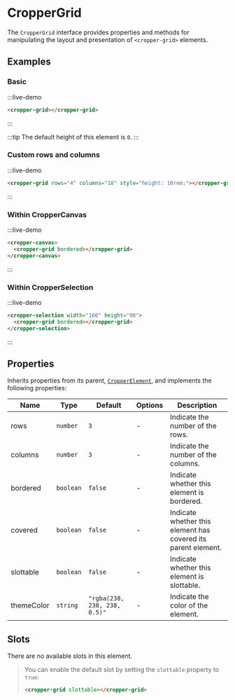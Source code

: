 # CropperGrid

The `CropperGrid` interface provides properties and methods for manipulating the layout and presentation of `<cropper-grid>` elements.

## Examples

### Basic

:::live-demo

```html
<cropper-grid></cropper-grid>
```

:::

:::tip
The default height of this element is `0`.
:::

### Custom rows and columns

:::live-demo

```html
<cropper-grid rows="4" columns="18" style="height: 10rem;"></cropper-grid>
```

:::

### Within CropperCanvas

:::live-demo

```html
<cropper-canvas>
  <cropper-grid bordered></cropper-grid>
</cropper-canvas>
```

:::

### Within CropperSelection

:::live-demo

```html
<cropper-selection width="160" height="90">
  <cropper-grid bordered></cropper-grid>
</cropper-selection>
```

:::

## Properties

Inherits properties from its parent, [`CropperElement`](cropper-element.html), and implements the following properties:

| Name | Type | Default | Options | Description |
| --- | --- | --- | --- | --- |
| rows | `number` | `3` | - | Indicate the number of the rows. |
| columns | `number` | `3` | - | Indicate the number of the columns. |
| bordered | `boolean` | `false` | - | Indicate whether this element is bordered. |
| covered | `boolean` | `false` | - | Indicate whether this element has covered its parent element. |
| slottable | `boolean` | `false` | - | Indicate whether this element is slottable. |
| themeColor | `string` | `"rgba(238, 238, 238, 0.5)"` | - | Indicate the color of the element. |

## Slots

There are no available slots in this element.

> You can enable the default slot by setting the `slottable` property to `true`:
>
> ```html
> <cropper-grid slottable></cropper-grid>
> ```
